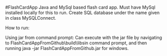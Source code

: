  #FlashCardApp
Java and MySql based flash card app. Must have MySql installed locally for this to run. 
Create SQL database under the name given in class MySQLConnect.

How to run: 

Using jar from command prompt: 
Can execute with the jar file by navigating to FlashCardAppFromGithub\build\libsin command prompt, and then running java -jar FlashCardAppFromGithub.jar for windows. 


